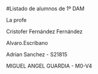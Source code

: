 #Listado de alumnos de 1º DAM

La profe

Cristofer Fernández Fernández

Alvaro.Escribano

Adrian Sanchez - S21815

MIGUEL ANGEL GUARDIA - M0-V4



